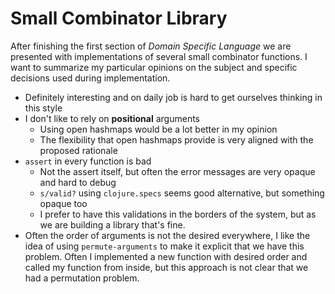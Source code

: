 # Small Combinator Library

After finishing the first section of *Domain Specific Language* we are
presented with implementations of several small combinator
functions. I want to summarize my particular opinions on the subject
and specific decisions used during implementation.


- Definitely interesting and on daily job is hard to get ourselves thinking in this style
- I don't like to rely on **positional** arguments
  - Using open hashmaps would be a lot better in my opinion
  - The flexibility that open hashmaps provide is very aligned with the proposed rationale
- `assert` in every function is bad
  - Not the assert itself, but often the error messages are very opaque and hard to debug
  - `s/valid?` using `clojure.specs` seems good alternative, but something opaque too
  - I prefer to have this validations in the borders of the system,
    but as we are building a library that's fine.
- Often the order of arguments is not the desired everywhere, I like
  the idea of using `permute-arguments` to make it explicit that we
  have this problem. Often I implemented a new function with desired
  order and called my function from inside, but this approach is not
  clear that we had a permutation problem.
